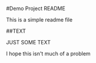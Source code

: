 #Demo Project README

This is a simple readme file

##TEXT

JUST SOME TEXT

I hope this isn't much of a problem